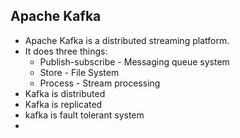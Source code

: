 Apache Kafka
------------
* Apache Kafka is a distributed streaming platform.
* It does three things:
  * Publish-subscribe - Messaging queue system
  * Store - File System
  * Process - Stream processing
* Kafka is distributed
* Kafka is replicated
* kafka is fault tolerant system
* 
